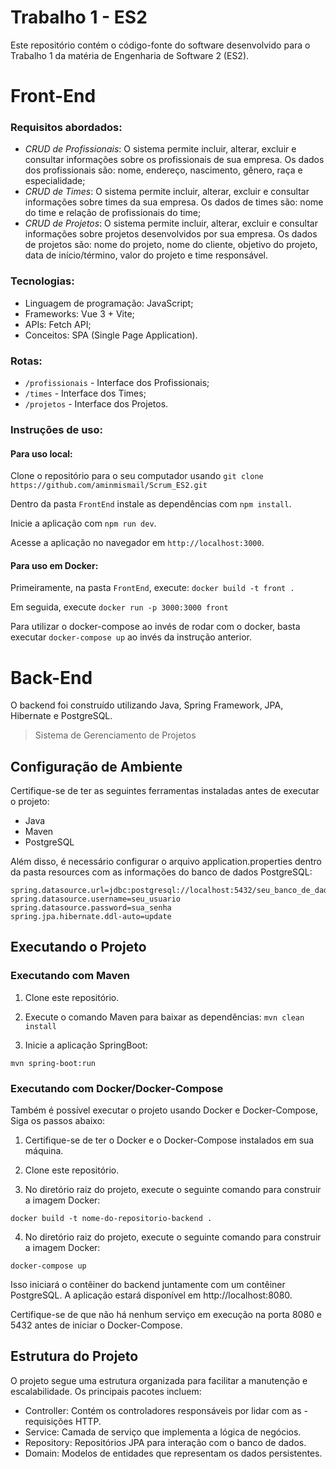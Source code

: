 # Trabalho 1 - ES2

Este repositório contém o código-fonte do software desenvolvido para o Trabalho 1 da matéria de Engenharia de Software 2 (ES2).

#  Front-End

### Requisitos abordados:

- *CRUD de Profissionais*: O sistema permite incluir, alterar, excluir e consultar informações sobre os profissionais de sua empresa. Os dados dos profissionais são: nome, endereço, nascimento, gênero, raça e especialidade;
- *CRUD de Times*: O sistema permite incluir, alterar, excluir e consultar informações sobre times da sua empresa. Os dados de times são: nome do time e relação de profissionais do time;
- *CRUD de Projetos*: O sistema permite incluir, alterar, excluir e consultar informações sobre projetos desenvolvidos por sua empresa. Os dados de projetos são: nome do projeto, nome do cliente, objetivo do projeto, data de início/término, valor do projeto e time responsável.

### Tecnologias:

- Linguagem de programação: JavaScript;
- Frameworks: Vue 3 + Vite;
- APIs: Fetch API;
- Conceitos: SPA (Single Page Application).

### Rotas:

- `/profissionais` - Interface dos Profissionais;
- `/times` - Interface dos Times;
- `/projetos` - Interface dos Projetos.

  
### Instruções de uso:

#### Para uso local:
Clone o repositório para o seu computador usando `git clone https://github.com/aminmismail/Scrum_ES2.git`

Dentro da pasta `FrontEnd` instale as dependências com `npm install`.

Inicie a aplicação com `npm run dev`.

Acesse a aplicação no navegador em `http://localhost:3000`.

#### Para uso em Docker:

Primeiramente, na pasta `FrontEnd`, execute: `docker build -t front . `

Em seguida, execute `docker run -p 3000:3000 front`

Para utilizar o docker-compose ao invés de rodar com o docker, basta executar `docker-compose up` ao invés da instrução anterior.


# Back-End

O backend foi construído utilizando Java, Spring Framework, JPA, Hibernate e PostgreSQL.

> Sistema de Gerenciamento de Projetos

Configuração de Ambiente
------------

Certifique-se de ter as seguintes ferramentas instaladas antes de executar o projeto:

- Java
- Maven
- PostgreSQL

Além disso, é necessário configurar o arquivo application.properties dentro da pasta resources com as informações do banco de dados PostgreSQL:

```
spring.datasource.url=jdbc:postgresql://localhost:5432/seu_banco_de_dados
spring.datasource.username=seu_usuario
spring.datasource.password=sua_senha
spring.jpa.hibernate.ddl-auto=update
```

Executando o Projeto
------------

### Executando com Maven

1. Clone este repositório.

2. Execute o comando Maven para baixar as dependências:
``` mvn clean install ```

3. Inicie a aplicação SpringBoot:

``` mvn spring-boot:run ```

### Executando com Docker/Docker-Compose

Também é possível executar o projeto usando Docker e Docker-Compose, Siga os passos abaixo:

1. Certifique-se de ter o Docker e o Docker-Compose instalados em sua máquina.

2. Clone este repositório.

3. No diretório raiz do projeto, execute o seguinte comando para construir a imagem Docker:

```docker build -t nome-do-repositorio-backend .```

4. No diretório raiz do projeto, execute o seguinte comando para construir a imagem Docker:

``` docker-compose up ```

Isso iniciará o contêiner do backend juntamente com um contêiner PostgreSQL. A aplicação estará disponível em http://localhost:8080.

Certifique-se de que não há nenhum serviço em execução na porta 8080 e 5432 antes de iniciar o Docker-Compose.

Estrutura do Projeto
------------

O projeto segue uma estrutura organizada para facilitar a manutenção e escalabilidade. Os principais pacotes incluem:

- Controller: Contém os controladores responsáveis por lidar com as - requisições HTTP.
- Service: Camada de serviço que implementa a lógica de negócios.
- Repository: Repositórios JPA para interação com o banco de dados.
- Domain: Modelos de entidades que representam os dados persistentes.

